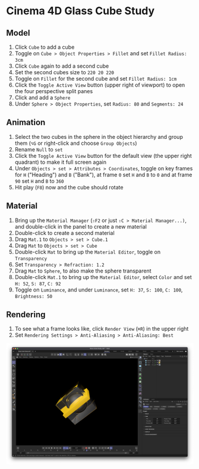 # Cinema 4D Glass Cube Study

## Model

1. Click `Cube` to add a cube
2. Toggle on `Cube > Object Properties > Fillet` and set `Fillet Radius: 3cm`
3. Click `Cube` again to add a second cube
4. Set the second cubes size to `220 20 220`
5. Toggle on `Fillet` for the second cube and set `Fillet Radius: 1cm`
6. Click the `Toggle Active View` button (upper right of viewport) to open the four perspective split panes
7. Click and add a `Sphere`
8. Under `Sphere > Object Properties`, set `Radius: 80` and `Segments: 24`

## Animation

1. Select the two cubes in the sphere in the object hierarchy and group them (`⌥G` or right-click and choose `Group Objects`)
2. Rename `Null` to `set`
3. Click the `Toggle Active View` button for the default view (the upper right quadrant) to make it full screen again
4. Under `Objects > set > Attributes > Coordinates`, toggle on key frames for `H` ("Heading") and `B` ("Bank"), at frame `0` set `H` and `B` to `0` and at frame `90` set `H` and `B` to `360`
5. Hit play (`F8`) now and the cube should rotate

## Material

1. Bring up the `Material Manager` (`⇧F2` or just `⇧C > Material Manager...)`, and double-click in the panel to create a new material
2. Double-click to create a second material
3. Drag `Mat.1` to `Objects > set > Cube.1`
4. Drag `Mat` to `Objects > set > Cube`
5. Double-click `Mat` to bring up the `Material Editor`, toggle on `Transparency`
6. Set `Transparency > Refraction: 1.2`
7. Drag `Mat` to `Sphere`, to also make the sphere transparent
8. Double-click `Mat.1` to bring up the `Material Editor`, select `Color` and set `H: 52`, `S: 87`, `C: 92`
9. Toggle on `Luminance`, and under `Luminance`, set `H: 37`, `S: 100`, `C: 100`, `Brightness: 50`

## Rendering

1. To see what a frame looks like, click `Render View` (`⌘R`) in the upper right
2. Set `Rendering Settings > Anti-Aliasing > Anti-Aliasing: Best`

![Glass Cube Study](assets/cinema-4d-glass-cube-study.png)

